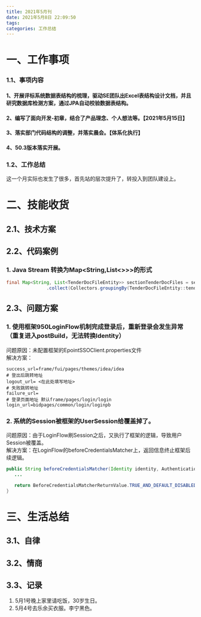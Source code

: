 ```yaml
---
title: 2021年5月刊
date: 2021年5月8日 22:09:50
tags:
categories: 工作总结
---
```


# 一、工作事项

### 1.1、事项内容
#### 1、开展评标系统数据表结构的梳理，驱动SE团队出Excel表结构设计文档，并且研究数据库检测方案，通过JPA自动校验数据表结构。

#### 2、编写了面向开发-初章，结合了产品理念、个人想法等。【2021年5月15日】

#### 3、落实部门代码结构的调整，并落实晨会。【体系化执行】

#### 4、50.3版本落实开展。

### 1.2、工作总结
这一个月实际也发生了很多，首先站的层次提升了，转投入到团队建设上。

<!--more-->

# 二、技能收货

## 2.1、技术方案


## 2.2、代码案例

### 1. Java Stream 转换为Map<String,List<>>>的形式
```java
final Map<String, List<TenderDocFileEntity>> sectionTenderDocFiles = sectionTenderDocFileRepository.listSectionTenderDocFiles(platformCode, sectionGuid).stream()
               .collect(Collectors.groupingBy(TenderDocFileEntity::tenderGuid));
```

## 2.3、问题方案

### 1. 使用框架950LoginFlow机制完成登录后，重新登录会发生异常（重复进入postBuild，无法转换Identity）
问题原因：未配置框架的EpointSSOClient.properties文件<br/>
解决方案：
```
success_url=frame/fui/pages/themes/idea/idea
# 登出后跳转地址
logout_url= <在此处填写地址>
# 失败跳转地址
failure_url=
# 登录页面地址 默认frame/pages/login/login
login_url=bidpages/common/login/loginpb
```

### 2. 系统的Session被框架的UserSession给覆盖掉了。
问题原因：由于LoginFlow刷Session之后，又执行了框架的逻辑，导致用户Session被覆盖。<br/>
解决方案：在LoginFlow的beforeCredentialsMatcher上，返回信息终止框架后续逻辑。
```java
public String beforeCredentialsMatcher(Identity identity, AuthenticationInfo info) throws AuthenticationException {
   ...

   return BeforeCredentialsMatcherReturnValue.TRUE_AND_DEFAULT_DISABLED;
}
```

# 三、生活总结
## 3.1、自律

## 3.2、情商

## 3.3、记录
1. 5月1号晚上家里请吃饭，30岁生日。
2. 5月4号去乐余买衣服。李宁黑色。
